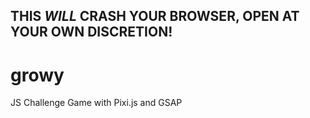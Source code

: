 ## THIS _WILL_ CRASH YOUR BROWSER, OPEN AT YOUR OWN DISCRETION!
# growy
JS Challenge Game with Pixi.js and GSAP
